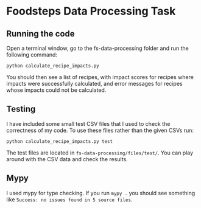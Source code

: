 # Foodsteps Data Processing Task

## Running the code

Open a terminal window, go to the fs-data-processing folder and run the following command:

`python calculate_recipe_impacts.py`

You should then see a list of recipes, with impact scores for recipes where impacts were successfully calculated, and error messages for recipes whose impacts could not be calculated.

## Testing

I have included some small test CSV files that I used to check the correctness of my code. To use these files rather than the given CSVs run:

`python calculate_recipe_impacts.py test`

The test files are located in `fs-data-processing/files/test/`. You can play around with the CSV data and check the results.

## Mypy

I used mypy for type checking. If you run `mypy .` you should see something like `Success: no issues found in 5 source files`.





